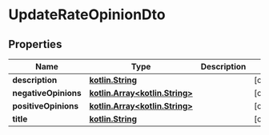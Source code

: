# UpdateRateOpinionDto

## Properties
Name | Type | Description | Notes
------------ | ------------- | ------------- | -------------
**description** | [**kotlin.String**](.md) |  |  [optional]
**negativeOpinions** | [**kotlin.Array&lt;kotlin.String&gt;**](.md) |  |  [optional]
**positiveOpinions** | [**kotlin.Array&lt;kotlin.String&gt;**](.md) |  |  [optional]
**title** | [**kotlin.String**](.md) |  |  [optional]
